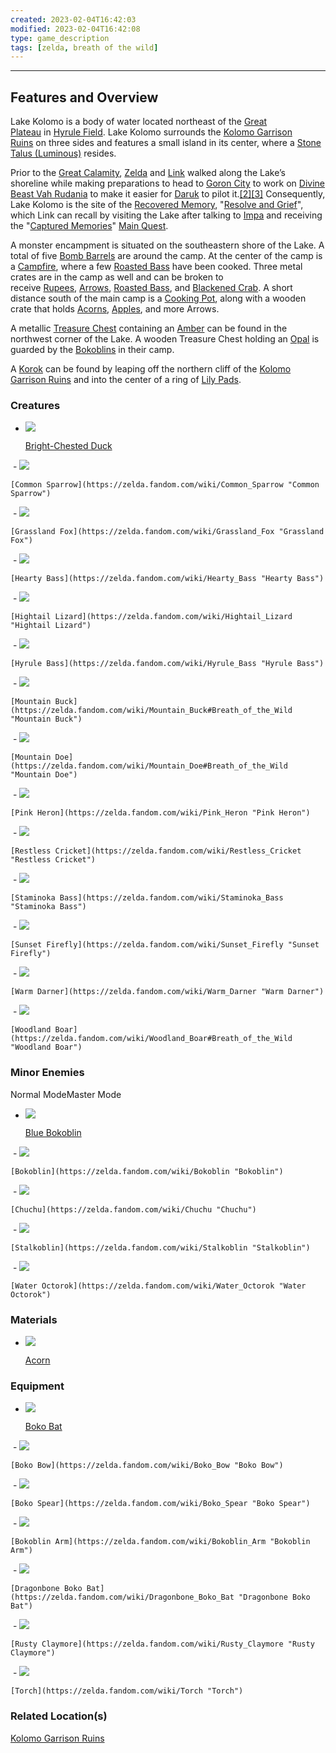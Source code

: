 ```yaml
---
created: 2023-02-04T16:42:03
modified: 2023-02-04T16:42:08
type: game_description
tags: [zelda, breath of the wild]
---
```

___

## Features and Overview
Lake Kolomo is a body of water located northeast of the [Great Plateau](https://zelda.fandom.com/wiki/Great_Plateau "Great Plateau") in [Hyrule Field](https://zelda.fandom.com/wiki/Hyrule_Field "Hyrule Field"). Lake Kolomo surrounds the [Kolomo Garrison Ruins](https://zelda.fandom.com/wiki/Kolomo_Garrison_Ruins "Kolomo Garrison Ruins") on three sides and features a small island in its center, where a [Stone Talus (Luminous)](https://zelda.fandom.com/wiki/Stone_Talus_(Luminous) "Stone Talus (Luminous)") resides.

Prior to the [Great Calamity](https://zelda.fandom.com/wiki/Great_Calamity "Great Calamity"), [Zelda](https://zelda.fandom.com/wiki/Princess_Zelda "Princess Zelda") and [Link](https://zelda.fandom.com/wiki/Link "Link") walked along the Lake’s shoreline while making preparations to head to [Goron City](https://zelda.fandom.com/wiki/Goron_City "Goron City") to work on [Divine Beast Vah Rudania](https://zelda.fandom.com/wiki/Divine_Beast_Vah_Rudania#Breath_of_the_Wild "Divine Beast Vah Rudania") to make it easier for [Daruk](https://zelda.fandom.com/wiki/Daruk "Daruk") to pilot it.[[2]](https://zelda.fandom.com/wiki/Lake_Kolomo?so=search#cite_note-2)[[3]](https://zelda.fandom.com/wiki/Lake_Kolomo?so=search#cite_note-3) Consequently, Lake Kolomo is the site of the [Recovered Memory](https://zelda.fandom.com/wiki/Recovered_Memory "Recovered Memory"), "[Resolve and Grief](https://zelda.fandom.com/wiki/Resolve_and_Grief "Resolve and Grief")", which Link can recall by visiting the Lake after talking to [Impa](https://zelda.fandom.com/wiki/Impa "Impa") and receiving the "[Captured Memories](https://zelda.fandom.com/wiki/Captured_Memories "Captured Memories")" [Main Quest](https://zelda.fandom.com/wiki/Main_Quest "Main Quest").

A monster encampment is situated on the southeastern shore of the Lake. A total of five [Bomb Barrels](https://zelda.fandom.com/wiki/Bomb_Barrel "Bomb Barrel") are around the camp. At the center of the camp is a [Campfire](https://zelda.fandom.com/wiki/Campfire "Campfire"), where a few [Roasted Bass](https://zelda.fandom.com/wiki/Roasted_Bass "Roasted Bass") have been cooked. Three metal crates are in the camp as well and can be broken to receive [Rupees](https://zelda.fandom.com/wiki/Rupee "Rupee"), [Arrows](https://zelda.fandom.com/wiki/Arrow "Arrow"), [Roasted Bass](https://zelda.fandom.com/wiki/Roasted_Bass "Roasted Bass"), and [Blackened Crab](https://zelda.fandom.com/wiki/Blackened_Crab "Blackened Crab"). A short distance south of the main camp is a [Cooking Pot](https://zelda.fandom.com/wiki/Cooking_Pot "Cooking Pot"), along with a wooden crate that holds [Acorns](https://zelda.fandom.com/wiki/Acorn "Acorn"), [Apples](https://zelda.fandom.com/wiki/Apple "Apple"), and more Arrows.

A metallic [Treasure Chest](https://zelda.fandom.com/wiki/Treasure_Chest "Treasure Chest") containing an [Amber](https://zelda.fandom.com/wiki/Amber "Amber") can be found in the northwest corner of the Lake. A wooden Treasure Chest holding an [Opal](https://zelda.fandom.com/wiki/Opal "Opal") is guarded by the [Bokoblins](https://zelda.fandom.com/wiki/Bokoblin "Bokoblin") in their camp.

A [Korok](https://zelda.fandom.com/wiki/Korok "Korok") can be found by leaping off the northern cliff of the [Kolomo Garrison Ruins](https://zelda.fandom.com/wiki/Kolomo_Garrison_Ruins "Kolomo Garrison Ruins") and into the center of a ring of [Lily Pads](https://zelda.fandom.com/wiki/Lily_Pad "Lily Pad").

### Creatures

-   [![](https://static.wikia.nocookie.net/zelda_gamepedia_en/images/f/f2/BotW_Bright-Chested_Duck_Model.png/revision/latest/scale-to-width-down/94?cb=20220131190833&format=original)](https://static.wikia.nocookie.net/zelda_gamepedia_en/images/f/f2/BotW_Bright-Chested_Duck_Model.png/revision/latest?cb=20220131190833)
    
    [Bright-Chested Duck](https://zelda.fandom.com/wiki/Bright-Chested_Duck "Bright-Chested Duck")
    
 -   [![](https://static.wikia.nocookie.net/zelda_gamepedia_en/images/0/09/BotW_Common_Sparrow_Model.png/revision/latest?cb=20201102221842&format=original)](https://static.wikia.nocookie.net/zelda_gamepedia_en/images/0/09/BotW_Common_Sparrow_Model.png/revision/latest?cb=20201102221842)
    
    [Common Sparrow](https://zelda.fandom.com/wiki/Common_Sparrow "Common Sparrow")
    
 -   [![](https://static.wikia.nocookie.net/zelda_gamepedia_en/images/c/cb/BotW_Grassland_Fox_Model.png/revision/latest/scale-to-width-down/120?cb=20210317071613&format=original)](https://static.wikia.nocookie.net/zelda_gamepedia_en/images/c/cb/BotW_Grassland_Fox_Model.png/revision/latest?cb=20210317071613)
    
    [Grassland Fox](https://zelda.fandom.com/wiki/Grassland_Fox "Grassland Fox")
    
 -   [![](https://static.wikia.nocookie.net/zelda_gamepedia_en/images/1/13/BotW_Hearty_Bass_Model.png/revision/latest/scale-to-width-down/120?cb=20180426020627&format=original)](https://static.wikia.nocookie.net/zelda_gamepedia_en/images/1/13/BotW_Hearty_Bass_Model.png/revision/latest?cb=20180426020627)
    
    [Hearty Bass](https://zelda.fandom.com/wiki/Hearty_Bass "Hearty Bass")
    
 -   [![](https://static.wikia.nocookie.net/zelda_gamepedia_en/images/a/a5/BotW_Hightail_Lizard_Model.png/revision/latest/scale-to-width-down/120?cb=20180426021151&format=original)](https://static.wikia.nocookie.net/zelda_gamepedia_en/images/a/a5/BotW_Hightail_Lizard_Model.png/revision/latest?cb=20180426021151)
    
    [Hightail Lizard](https://zelda.fandom.com/wiki/Hightail_Lizard "Hightail Lizard")
    
 -   [![](https://static.wikia.nocookie.net/zelda_gamepedia_en/images/7/73/BotW_Hyrule_Bass_Model.png/revision/latest/scale-to-width-down/120?cb=20180426021621&format=original)](https://static.wikia.nocookie.net/zelda_gamepedia_en/images/7/73/BotW_Hyrule_Bass_Model.png/revision/latest?cb=20180426021621)
    
    [Hyrule Bass](https://zelda.fandom.com/wiki/Hyrule_Bass "Hyrule Bass")
    
 -   [![](https://static.wikia.nocookie.net/zelda_gamepedia_en/images/b/ba/BotW_Mountain_Buck_Model.png/revision/latest/scale-to-width-down/76?cb=20200803040049&format=original)](https://static.wikia.nocookie.net/zelda_gamepedia_en/images/b/ba/BotW_Mountain_Buck_Model.png/revision/latest?cb=20200803040049)
    
    [Mountain Buck](https://zelda.fandom.com/wiki/Mountain_Buck#Breath_of_the_Wild "Mountain Buck")
    
 -   [![](https://static.wikia.nocookie.net/zelda_gamepedia_en/images/d/db/BotW_Mountain_Doe_Model.png/revision/latest/scale-to-width-down/120?cb=20160626100554&format=original)](https://static.wikia.nocookie.net/zelda_gamepedia_en/images/d/db/BotW_Mountain_Doe_Model.png/revision/latest?cb=20160626100554)
    
    [Mountain Doe](https://zelda.fandom.com/wiki/Mountain_Doe#Breath_of_the_Wild "Mountain Doe")
    
 -   [![](https://static.wikia.nocookie.net/zelda_gamepedia_en/images/e/eb/BotW_Pink_Heron_Model.png/revision/latest/scale-to-width-down/76?cb=20200803041016&format=original)](https://static.wikia.nocookie.net/zelda_gamepedia_en/images/e/eb/BotW_Pink_Heron_Model.png/revision/latest?cb=20200803041016)
    
    [Pink Heron](https://zelda.fandom.com/wiki/Pink_Heron "Pink Heron")
    
 -   [![](https://static.wikia.nocookie.net/zelda_gamepedia_en/images/5/5a/BotW_Restless_Cricket_Model.png/revision/latest/scale-to-width-down/120?cb=20180426023628&format=original)](https://static.wikia.nocookie.net/zelda_gamepedia_en/images/5/5a/BotW_Restless_Cricket_Model.png/revision/latest?cb=20180426023628)
    
    [Restless Cricket](https://zelda.fandom.com/wiki/Restless_Cricket "Restless Cricket")
    
 -   [![](https://static.wikia.nocookie.net/zelda_gamepedia_en/images/b/bd/BotW_Staminoka_Bass_Model.png/revision/latest/scale-to-width-down/120?cb=20180426024509&format=original)](https://static.wikia.nocookie.net/zelda_gamepedia_en/images/b/bd/BotW_Staminoka_Bass_Model.png/revision/latest?cb=20180426024509)
    
    [Staminoka Bass](https://zelda.fandom.com/wiki/Staminoka_Bass "Staminoka Bass")
    
 -   [![](https://static.wikia.nocookie.net/zelda_gamepedia_en/images/a/a9/BotW_Sunset_Firefly_Model.png/revision/latest/scale-to-width-down/120?cb=20220811015939&format=original)](https://static.wikia.nocookie.net/zelda_gamepedia_en/images/a/a9/BotW_Sunset_Firefly_Model.png/revision/latest?cb=20220811015939)
    
    [Sunset Firefly](https://zelda.fandom.com/wiki/Sunset_Firefly "Sunset Firefly")
    
 -   [![](https://static.wikia.nocookie.net/zelda_gamepedia_en/images/4/43/BotW_Warm_Darner_Model.png/revision/latest/scale-to-width-down/120?cb=20220811012740&format=original)](https://static.wikia.nocookie.net/zelda_gamepedia_en/images/4/43/BotW_Warm_Darner_Model.png/revision/latest?cb=20220811012740)
    
    [Warm Darner](https://zelda.fandom.com/wiki/Warm_Darner "Warm Darner")
    
 -   [![](https://static.wikia.nocookie.net/zelda_gamepedia_en/images/8/81/BotW_Woodland_Boar_Model.png/revision/latest/scale-to-width-down/120?cb=20200803043531&format=original)](https://static.wikia.nocookie.net/zelda_gamepedia_en/images/8/81/BotW_Woodland_Boar_Model.png/revision/latest?cb=20200803043531)
    
    [Woodland Boar](https://zelda.fandom.com/wiki/Woodland_Boar#Breath_of_the_Wild "Woodland Boar")
    

### Minor Enemies

Normal ModeMaster Mode

-   [![](https://static.wikia.nocookie.net/zelda_gamepedia_en/images/d/d7/BotW_Blue_Bokoblin_Model.png/revision/latest/scale-to-width-down/120?cb=20180101073631&format=original)](https://static.wikia.nocookie.net/zelda_gamepedia_en/images/d/d7/BotW_Blue_Bokoblin_Model.png/revision/latest?cb=20180101073631)
    
    [Blue Bokoblin](https://zelda.fandom.com/wiki/Blue_Bokoblin "Blue Bokoblin")
    
 -   [![](https://static.wikia.nocookie.net/zelda_gamepedia_en/images/c/c5/BotW_Bokoblin_Model.png/revision/latest/scale-to-width-down/120?cb=20180101072019&format=original)](https://static.wikia.nocookie.net/zelda_gamepedia_en/images/c/c5/BotW_Bokoblin_Model.png/revision/latest?cb=20180101072019)
    
    [Bokoblin](https://zelda.fandom.com/wiki/Bokoblin "Bokoblin")
    
 -   [![](https://static.wikia.nocookie.net/zelda_gamepedia_en/images/7/79/BotW_Chuchu_Model.png/revision/latest/scale-to-width-down/120?cb=20180111120620&format=original)](https://static.wikia.nocookie.net/zelda_gamepedia_en/images/7/79/BotW_Chuchu_Model.png/revision/latest?cb=20180111120620)
    
    [Chuchu](https://zelda.fandom.com/wiki/Chuchu "Chuchu")
    
 -   [![](https://static.wikia.nocookie.net/zelda_gamepedia_en/images/7/7b/BotW_Stalkoblin_Model.png/revision/latest/scale-to-width-down/120?cb=20171226234501&format=original)](https://static.wikia.nocookie.net/zelda_gamepedia_en/images/7/7b/BotW_Stalkoblin_Model.png/revision/latest?cb=20171226234501)
    
    [Stalkoblin](https://zelda.fandom.com/wiki/Stalkoblin "Stalkoblin")
    
 -   [![](https://static.wikia.nocookie.net/zelda_gamepedia_en/images/f/fb/BotW_Water_Octorok_Model.png/revision/latest/scale-to-width-down/61?cb=20180104004507&format=original)](https://static.wikia.nocookie.net/zelda_gamepedia_en/images/f/fb/BotW_Water_Octorok_Model.png/revision/latest?cb=20180104004507)
    
    [Water Octorok](https://zelda.fandom.com/wiki/Water_Octorok "Water Octorok")
    

### Materials

-   [![](https://static.wikia.nocookie.net/zelda_gamepedia_en/images/0/01/BotW_Acorn_Model.png/revision/latest/scale-to-width-down/93?cb=20181008230222&format=original)](https://static.wikia.nocookie.net/zelda_gamepedia_en/images/0/01/BotW_Acorn_Model.png/revision/latest?cb=20181008230222)
    
    [Acorn](https://zelda.fandom.com/wiki/Acorn "Acorn")
    

### Equipment

-   [![](https://static.wikia.nocookie.net/zelda_gamepedia_en/images/b/bc/BotW_Boko_Bat_Model.png/revision/latest/scale-to-width-down/67?cb=20201107185302&format=original)](https://static.wikia.nocookie.net/zelda_gamepedia_en/images/b/bc/BotW_Boko_Bat_Model.png/revision/latest?cb=20201107185302)
    
    [Boko Bat](https://zelda.fandom.com/wiki/Boko_Bat "Boko Bat")
    
 -   [![](https://static.wikia.nocookie.net/zelda_gamepedia_en/images/9/93/BotW_Boko_Bow_Model.png/revision/latest/scale-to-width-down/120?cb=20180928232226&format=original)](https://static.wikia.nocookie.net/zelda_gamepedia_en/images/9/93/BotW_Boko_Bow_Model.png/revision/latest?cb=20180928232226)
    
    [Boko Bow](https://zelda.fandom.com/wiki/Boko_Bow "Boko Bow")
    
 -   [![](https://static.wikia.nocookie.net/zelda_gamepedia_en/images/1/11/BotW_Boko_Spear_Model.png/revision/latest/scale-to-width-down/120?cb=20180926232756&format=original)](https://static.wikia.nocookie.net/zelda_gamepedia_en/images/1/11/BotW_Boko_Spear_Model.png/revision/latest?cb=20180926232756)
    
    [Boko Spear](https://zelda.fandom.com/wiki/Boko_Spear "Boko Spear")
    
 -   [![](https://static.wikia.nocookie.net/zelda_gamepedia_en/images/e/e7/BotW_Bokoblin_Arm_Model.png/revision/latest/scale-to-width-down/120?cb=20211208082116&format=original)](https://static.wikia.nocookie.net/zelda_gamepedia_en/images/e/e7/BotW_Bokoblin_Arm_Model.png/revision/latest?cb=20211208082116)
    
    [Bokoblin Arm](https://zelda.fandom.com/wiki/Bokoblin_Arm "Bokoblin Arm")
    
 -   [![](https://static.wikia.nocookie.net/zelda_gamepedia_en/images/f/f2/BotW_Dragonbone_Boko_Bat_Model.png/revision/latest/scale-to-width-down/90?cb=20210310081800&format=original)](https://static.wikia.nocookie.net/zelda_gamepedia_en/images/f/f2/BotW_Dragonbone_Boko_Bat_Model.png/revision/latest?cb=20210310081800)
    
    [Dragonbone Boko Bat](https://zelda.fandom.com/wiki/Dragonbone_Boko_Bat "Dragonbone Boko Bat")
    
 -   [![](https://static.wikia.nocookie.net/zelda_gamepedia_en/images/1/1d/BotW_Rusty_Claymore_Model.png/revision/latest/scale-to-width-down/120?cb=20180927003851&format=original)](https://static.wikia.nocookie.net/zelda_gamepedia_en/images/1/1d/BotW_Rusty_Claymore_Model.png/revision/latest?cb=20180927003851)
    
    [Rusty Claymore](https://zelda.fandom.com/wiki/Rusty_Claymore "Rusty Claymore")
    
 -   [![](https://static.wikia.nocookie.net/zelda_gamepedia_en/images/9/9e/BotW_Torch_Model.png/revision/latest/scale-to-width-down/118?cb=20211107054528&format=original)](https://static.wikia.nocookie.net/zelda_gamepedia_en/images/9/9e/BotW_Torch_Model.png/revision/latest?cb=20211107054528)
    
    [Torch](https://zelda.fandom.com/wiki/Torch "Torch")

### Related Location(s)
[Kolomo Garrison Ruins](https://zelda.fandom.com/wiki/Kolomo_Garrison_Ruins "Kolomo Garrison Ruins")